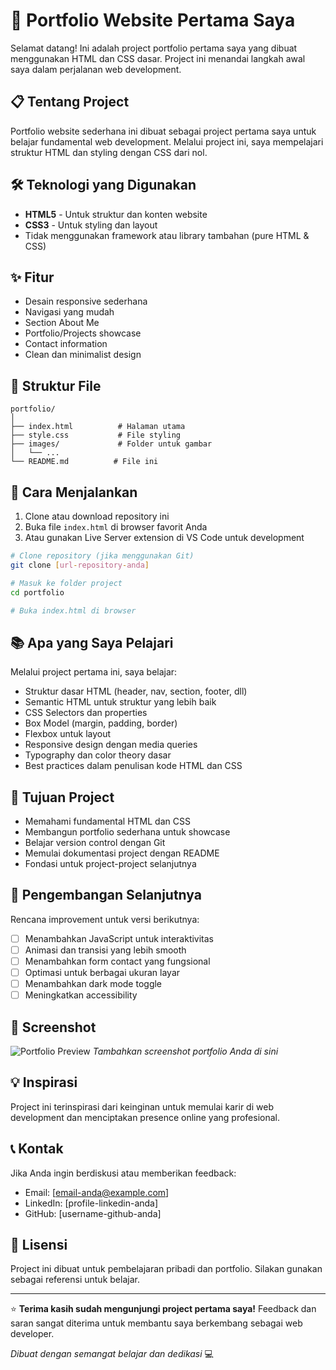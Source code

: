# 🌟 Portfolio Website Pertama Saya

Selamat datang! Ini adalah project portfolio pertama saya yang dibuat menggunakan HTML dan CSS dasar. Project ini menandai langkah awal saya dalam perjalanan web development.

## 📋 Tentang Project

Portfolio website sederhana ini dibuat sebagai project pertama saya untuk belajar fundamental web development. Melalui project ini, saya mempelajari struktur HTML dan styling dengan CSS dari nol.

## 🛠️ Teknologi yang Digunakan

- **HTML5** - Untuk struktur dan konten website
- **CSS3** - Untuk styling dan layout
- Tidak menggunakan framework atau library tambahan (pure HTML & CSS)

## ✨ Fitur

- Desain responsive sederhana
- Navigasi yang mudah
- Section About Me
- Portfolio/Projects showcase
- Contact information
- Clean dan minimalist design

## 📂 Struktur File

```
portfolio/
│
├── index.html          # Halaman utama
├── style.css           # File styling
├── images/             # Folder untuk gambar
│   └── ...
└── README.md          # File ini
```

## 🚀 Cara Menjalankan

1. Clone atau download repository ini
2. Buka file `index.html` di browser favorit Anda
3. Atau gunakan Live Server extension di VS Code untuk development

```bash
# Clone repository (jika menggunakan Git)
git clone [url-repository-anda]

# Masuk ke folder project
cd portfolio

# Buka index.html di browser
```

## 📚 Apa yang Saya Pelajari

Melalui project pertama ini, saya belajar:

- Struktur dasar HTML (header, nav, section, footer, dll)
- Semantic HTML untuk struktur yang lebih baik
- CSS Selectors dan properties
- Box Model (margin, padding, border)
- Flexbox untuk layout
- Responsive design dengan media queries
- Typography dan color theory dasar
- Best practices dalam penulisan kode HTML dan CSS

## 🎯 Tujuan Project

- Memahami fundamental HTML dan CSS
- Membangun portfolio sederhana untuk showcase
- Belajar version control dengan Git
- Memulai dokumentasi project dengan README
- Fondasi untuk project-project selanjutnya

## 🔮 Pengembangan Selanjutnya

Rencana improvement untuk versi berikutnya:

- [ ] Menambahkan JavaScript untuk interaktivitas
- [ ] Animasi dan transisi yang lebih smooth
- [ ] Menambahkan form contact yang fungsional
- [ ] Optimasi untuk berbagai ukuran layar
- [ ] Menambahkan dark mode toggle
- [ ] Meningkatkan accessibility

## 📸 Screenshot

![Portfolio Preview](./images/screenshot.png)
*Tambahkan screenshot portfolio Anda di sini*

## 💡 Inspirasi

Project ini terinspirasi dari keinginan untuk memulai karir di web development dan menciptakan presence online yang profesional.

## 📞 Kontak

Jika Anda ingin berdiskusi atau memberikan feedback:

- Email: [email-anda@example.com]
- LinkedIn: [profile-linkedin-anda]
- GitHub: [username-github-anda]

## 📝 Lisensi

Project ini dibuat untuk pembelajaran pribadi dan portfolio. Silakan gunakan sebagai referensi untuk belajar.

---

⭐ **Terima kasih sudah mengunjungi project pertama saya!** Feedback dan saran sangat diterima untuk membantu saya berkembang sebagai web developer.

*Dibuat dengan semangat belajar dan dedikasi* 💻